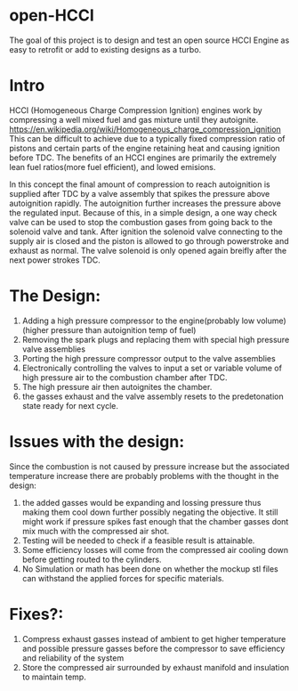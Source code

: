 # open-HCCI
The goal of this project is to design and test an open source HCCI Engine as
easy to retrofit or add to existing designs as a turbo.

# Intro
HCCI (Homogeneous Charge Compression Ignition) engines work by compressing a
well mixed fuel and gas mixture until they autoignite.
https://en.wikipedia.org/wiki/Homogeneous_charge_compression_ignition
This can be difficult to achieve due to a typically fixed compression ratio
of pistons and certain parts of the engine retaining heat and causing
ignition before TDC. The benefits of an HCCI engines are primarily the extremely lean fuel ratios(more fuel efficient), and lowed emisions.

In this concept the final amount of compression to reach autoignition is
supplied after TDC by a valve assembly that spikes the pressure above
autoignition rapidly. The autoignition further increases the pressure above
the regulated input. Because of this, in a simple design, a one way check
valve can be used to stop the combustion gases from going back to the
solenoid valve and tank. After ignition the solenoid valve connecting to the
supply air is closed and the piston is allowed to go through powerstroke and
exhaust as normal. The valve solenoid is only opened again breifly after the
next power strokes TDC. 

# The Design:
1. Adding a high pressure compressor to the engine(probably low volume)(higher pressure than autoignition temp of fuel)
2. Removing the spark plugs and replacing them with special high pressure valve assemblies
3. Porting the high pressure compressor output to the valve assemblies
4. Electronically controlling the valves to input a set or variable volume of high pressure air to the combustion chamber after TDC.
5. The high pressure air then autoignites the chamber.
6. the gasses exhaust and the valve assembly resets to the predetonation state ready for next cycle.


# Issues with the design:
Since the combustion is not caused by pressure increase but the associated temperature increase there are probably problems with the thought in the design:
1. the added gasses would be expanding and lossing pressure thus making them cool down further possibly negating the objective. It still might work if pressure spikes fast enough that the chamber gasses dont mix much with the compressed air shot.
2. Testing will be needed to check if a feasible result is attainable.
3. Some efficiency losses will come from the compressed air cooling down before getting routed to the cylinders.
4. No Simulation or math has been done on whether the mockup stl files can withstand the applied forces for specific materials.

# Fixes?:
1. Compress exhaust gasses instead of ambient to get higher temperature and possible pressure gasses before the compressor to save efficiency and reliability of the system
2. Store the compressed air surrounded by exhaust manifold and insulation to maintain temp.
